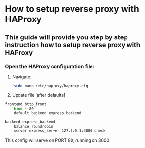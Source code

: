 # How to setup reverse proxy with HAProxy

## This guide will provide you step by step instruction how to setup reverse proxy with HAProxy

### Open the HAProxy configuration file:

1. Navigate:

```bash
    sudo nano /etc/haproxy/haproxy.cfg
```

2. Update file [after defaults]

```bash
frontend http_front
    bind *:80
    default_backend express_backend

backend express_backend
    balance roundrobin
    server express_server 127.0.0.1:3000 check
```

This config will serve on PORT 80, running on 3000